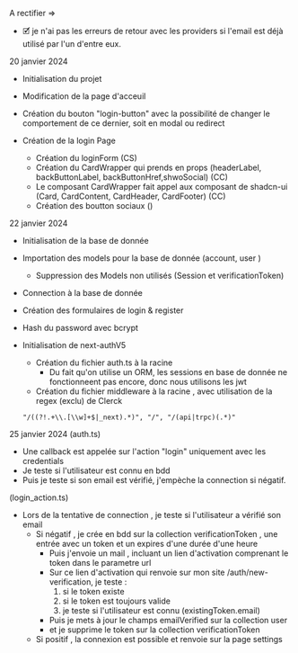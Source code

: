 A rectifier =>

- 🗹 je n'ai pas les erreurs de retour avec les providers si l'email est déjà utilisé par l'un d'entre eux.

20 janvier 2024

- Initialisation du projet
- Modification de la page d'acceuil
- Création du bouton "login-button" avec la possibilité de changer le comportement de ce dernier, soit en modal ou redirect
- Création de la login Page

  - Création du loginForm (CS)
  - Création du CardWrapper qui prends en props (headerLabel, backButtonLabel, backButtonHref,shwoSocial) (CC)
  - Le composant CardWrapper fait appel aux composant de shadcn-ui (Card, CardContent, CardHeader, CardFooter) (CC)
  - Création des boutton sociaux ()

22 janvier 2024

- Initialisation de la base de donnée
- Importation des models pour la base de donnée (account, user )
  - Suppression des Models non utilisés (Session et verificationToken)
- Connection à la base de donnée
- Création des formulaires de login & register
- Hash du password avec bcrypt
- Initialisation de next-authV5

  - Création du fichier auth.ts à la racine
    - Du fait qu'on utilise un ORM, les sessions en base de donnée ne fonctionneent pas encore,
      donc nous utilisons les jwt
  - Création du fichier middleware à la racine , avec utilisation de la regex (exclu) de Clerck

  ```
  "/((?!.+\\.[\\w]+$|_next).*)", "/", "/(api|trpc)(.*)"
  ```

25 janvier 2024
(auth.ts)

- Une callback est appelée sur l'action "login" uniquement avec les credentials
- Je teste si l'utilisateur est connu en bdd
- Puis je teste si son email est vérifié, j'empèche la connection si négatif.

(login_action.ts)

- Lors de la tentative de connection , je teste si l'utilisateur a vérifié son email
  - Si négatif , je crée en bdd sur la collection verificationToken , une entrée avec un token et un expires d'une durée d'une heure
    - Puis j'envoie un mail , incluant un lien d'activation comprenant le token dans le parametre url
    - Sur ce lien d'activation qui renvoie sur mon site /auth/new-verification, je teste :
      1. si le token existe
      2. si le token est toujours valide
      3. je teste si l'utilisateur est connu (existingToken.email)
    - Puis je mets à jour le champs emailVerified sur la collection user
    - et je supprime le token sur la collection verificationToken
  - Si positif , la connexion est possible et renvoie sur la page settings

